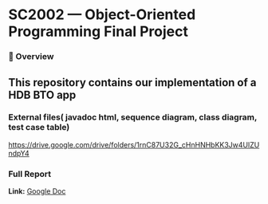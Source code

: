 # SC2002 — Object-Oriented Programming Final Project

### 🧾 Overview
This repository contains our implementation of a HDB BTO app
---

### External files( javadoc html, sequence diagram, class diagram, test case table)
https://drive.google.com/drive/folders/1rnC87U32G_cHnHNHbKK3Jw4UlZUndpY4

### Full Report
**Link:** [Google Doc](https://docs.google.com/document/d/1B-u7ymmW_2W3GDOe6BVRbl9ay3D-ffNAdB1X4eFO40M/edit?usp=sharing)






